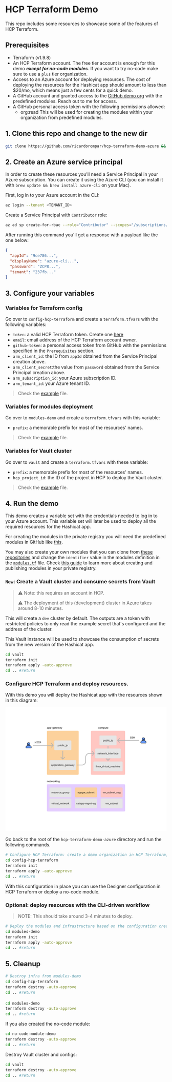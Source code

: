 # HCP Terraform Demo 
This repo includes some resources to showcase some of the features of HCP Terraform.

## Prerequisites

- Terraform (v1.9.8)
- An HCP Terraform account. The free tier account is enough for this demo ***except for no-code modules***. If you want to try no-code make sure to use a `plus` tier organization.
- Access to an Azure account for deploying resources. The cost of deploying the resources for the Hashicat app should amount to less than $20/mo, which means just a few cents for a quick demo.
- A GitHub account and granted access to the [GitHub demo org](https://github.com/tf-demos) with the predefined modules. Reach out to me for access.
- A GitHub personal access token with the following permissions allowed:
    - org:read
    This will be used for creating the modules within your organization from predefined modules.

## 1. Clone this repo and change to the new dir
```bash
git clone https://github.com/ricardorompar/hcp-terraform-demo-azure && cd hcp-terraform-demo-azure
```

## 2. Create an Azure service principal
In order to create these resources you'll need a Service Principal in your Azure subscription. You can create it using the Azure CLI (you can install it with `brew update && brew install azure-cli` on your Mac).

First, log in to your Azure account in the CLI:
```bash
az login --tenant <TENANT_ID>
```

Create a Service Principal with `Contributor` role:
```bash
az ad sp create-for-rbac --role="Contributor" --scopes="/subscriptions/<SUBSCRIPTION_ID>"
```

After running this command you'll get a response with a payload like the one below:

```json
{
  "appId": "9ce786...",
  "displayName": "azure-cli...",
  "password": "ZCP8...",
  "tenant": "237fb..."
}
``` 

## 3. Configure your variables

### Variables for Terraform config
Go over to `config-hcp-terraform` and create a `terraform.tfvars` with the following variables:

- `token`: a valid HCP Terraform token. Create one [here](https://app.terraform.io/app/settings/tokens)
- `email`: email address of the HCP Terraform account owner.
- `github-token`: a personal access token from GitHub with the permissions specified in the `Prerequisites` section.
- `arm_client_id`: the ID from `appId` obtained from the Service Principal creation above.
- `arm_client_secret`:the value from `password` obtained from the Service Principal creation above.
- `arm_subscription_id`: your Azure subscription ID.
- `arm_tenant_id`: your Azure tenant ID.

> Check the [example](./config-hcp-terraform/terraform.tfvars.example) file.

### Variables for modules deployment
Go over to `modules-demo` and create a `terraform.tfvars` with this variable:

- `prefix`: a memorable prefix for most of the resources' names.

> Check the [example](./modules-demo/terraform.tfvars.example) file.

### Variables for Vault cluster
Go over to `vault` and create a `terraform.tfvars` with these variable:

- `prefix`: a memorable prefix for most of the resources' names.
- `hcp_project_id`: the ID of the project in HCP to deploy the Vault cluster.

> Check the [example](./vault/terraform.tfvars.example) file.

## 4. Run the demo

This demo creates a variable set with the credentials needed to log in to your Azure account. This variable set will later be used to deploy all the required resources for the Hashicat app.

For creating the modules in the private registry you will need the predefined modules in GitHub like [this](https://github.com/tf-demos).

You may also create your own modules that you can clone from [these repositories](https://github.com/orgs/tf-demos/repositories) and change the `identifier` value in the modules definition in the [`modules.tf`](./config-hcp-terraform/modules.tf) file. Check [this guide](https://developer.hashicorp.com/terraform/cloud-docs/registry/publish-modules) to learn more about creating and publishing modules in your private registry.

### `New`: Create a Vault cluster and consume secrets from Vault
> ⚠️ Note: this requires an account in HCP. 
>
> ⚠️ The deployment of this (development) cluster in Azure takes around 8-10 minutes.

This will create a `dev` cluster by default. The outputs are a token with restricted policies to only read the example secret that's configured and the address of the cluster.

This Vault instance will be used to showcase the consumption of secrets from the new version of the Hashicat app.

```bash
cd vault
terraform init
terraform apply -auto-approve
cd .. #return
```

### Configure HCP Terraform and deploy resources.

With this demo you will deploy the Hashicat app with the resources shown in this diagram:

![Infrastructure_diagram](./src/diagram.png)

Go back to the root of the `hcp-terraform-demo-azure` directory and run the following commands.
```bash
# Configure HCP Terraform: create a demo organization in HCP Terraform, workspace and modules
cd config-hcp-terraform
terraform init
terraform apply -auto-approve
cd .. #return
```

With this configuration in place you can use the Designer configuration in HCP Terraform or deploy a no-code module.

### Optional: deploy resources with the CLI-driven workflow

> NOTE: This should take around 3-4 minutes to deploy.

```bash
# Deploy the modules and infrastructure based on the configuration created right before
cd modules-demo
terraform init
terraform apply -auto-approve
cd .. #return
```

## 5. Cleanup
```bash
# Destroy infra from modules-demo
cd config-hcp-terraform
terraform destroy -auto-approve
cd .. #return

cd modules-demo
terraform destroy -auto-approve
cd .. #return
```

If you also created the no-code module:
```bash
cd no-code-module-demo
terraform destroy -auto-approve
cd .. #return
```

Destroy Vault cluster and configs:
```bash
cd vault
terraform destroy -auto-approve
cd .. #return
```